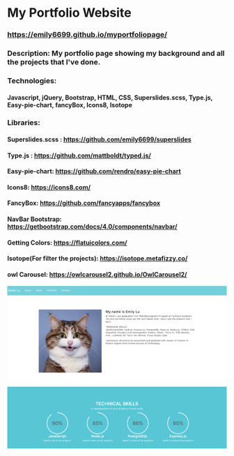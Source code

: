 # My Portfolio Website


### https://emily6699.github.io/myportfoliopage/


### Description: My portfolio page showing my background and all the projects that I've done.


### Technologies:

#### Javascript, jQuery, Bootstrap, HTML, CSS, Superslides.scss, Type.js, Easy-pie-chart, fancyBox, Icons8, Isotope
 
### Libraries:
#### Superslides.scss : https://github.com/emily6699/superslides
#### Type.js : https://github.com/mattboldt/typed.js/
#### Easy-pie-chart: https://github.com/rendro/easy-pie-chart
#### Icons8: https://icons8.com/
#### FancyBox: https://github.com/fancyapps/fancybox
#### NavBar Bootstrap: https://getbootstrap.com/docs/4.0/components/navbar/
#### Getting Colors: https://flatuicolors.com/
#### Isotope(For filter the projects): https://isotope.metafizzy.co/
#### owl Carousel: https://owlcarousel2.github.io/OwlCarousel2/
![img](https://github.com/emily6699/myportfoliopage/blob/master/img/frontpage.png)
